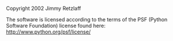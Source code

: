 Copyright 2002 Jimmy Retzlaff

The software is licensed according to the terms of the PSF (Python Software Foundation) license found here: http://www.python.org/psf/license/